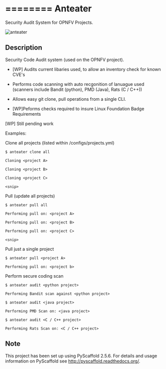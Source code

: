 ========
Anteater
========

Security Audit System for OPNFV Projects.

![anteater](http://i.imgur.com/BPvV3Gz.png)

Description
-----------

Security Code Audit system (used on the OPNFV project).

* [WP] Audits current libaries used, to allow an inventory check for known CVE's

* Performs code scanning with auto recgonition of lanuague used (scanners
    include Bandit (python), PMD (Java), Rats (C / C++))

* Allows easy git clone, pull operations from a single CLI.

* [WP]Peforms checks required to insure Linux Foundation Badge Requirements

[WP] Still pending work

Examples:

Clone all projects (listed within /configs/projects.yml)

    $ anteater clone all

    Cloning <project A>

    Cloning <project B>

    Cloning <project C>

    <snip>

Pull (update all projects)

    $ anteater pull all

    Performing pull on: <project A>

    Performing pull on: <project B>

    Performing pull on: <project C>

    <snip>

Pull just a single project

    $ anteater pull <project A>

    Performing pull on: <project b>

Perform secure coding scan

    $ anteater audit <python project>

    Performing Bandit scan against <python project>

    $ anteater audit <java project>

    Performing PMD Scan on: <java project>

    $ anteater audit <C / C++ project>

    Performing Rats Scan on: <C / C++ project>

Note
----

This project has been set up using PyScaffold 2.5.6. For details and usage
information on PyScaffold see http://pyscaffold.readthedocs.org/.
